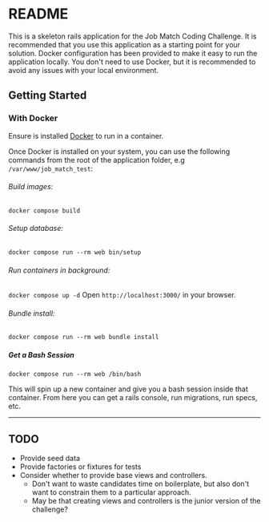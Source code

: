 # README

This is a skeleton rails application for the Job Match Coding Challenge.
It is recommended that you use this application as a starting point for your solution.
Docker configuration has been provided to make it easy to run the application locally.
You don't need to use Docker, but it is recommended to avoid any issues with your local environment.

## Getting Started

### With Docker

Ensure is installed [Docker](https://docs.docker.com/docker-for-mac/install/) to run in a container.

Once Docker is installed on your system, you can use the following commands from the root of the application folder, e.g `/var/www/job_match_test`:

###### Build images:

`docker compose build`

###### Setup database:

`docker compose run --rm web bin/setup`

###### Run containers in background:

`docker compose up -d`
Open `http://localhost:3000/` in your browser.

###### Bundle install:

`docker compose run --rm web bundle install`

##### Get a Bash Session

`docker compose run --rm web /bin/bash`

This will spin up a new container and give you a bash session inside that container.
From here you can get a rails console, run migrations, run specs, etc.

---

## TODO

* Provide seed data
* Provide factories or fixtures for tests
* Consider whether to provide base views and controllers.
  * Don't want to waste candidates time on boilerplate, but also don't want to constrain them to a particular approach.
  * May be that creating views and controllers is the junior version of the challenge?
